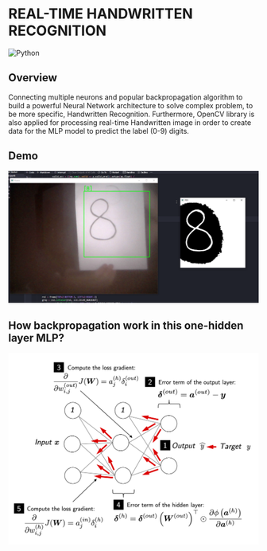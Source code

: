 
# REAL-TIME HANDWRITTEN RECOGNITION

![Python](https://img.shields.io/badge/Python-3.8-blueviolet) 


## Overview
Connecting multiple neurons and popular backpropagation algorithm to build a powerful Neural Network architecture to solve complex problem,
to be more specific, Handwritten Recognition. Furthermore, OpenCV library is also applied for processing real-time Handwritten image in order to create data for the MLP model to predict the label (0-9) digits.
## Demo
![Recommendation App](https://github.com/HungVoCs47/Handwritten-Digits-Recognition/blob/main/image/Screenshot%202022-10-12%20211355.png)
## How backpropagation work in this one-hidden layer MLP?
![Recommendation App](https://github.com/HungVoCs47/Handwritten-Digits-Recognition/blob/main/image/12_12.png)



